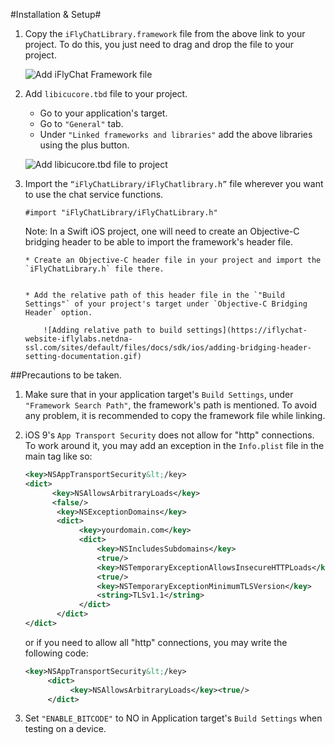 #Installation & Setup#

1. Copy the `iFlyChatLibrary.framework` file from the above link to your project. To do this, you just need to drag and drop the file to your project.


    ![Add iFlyChat Framework file](https://iflychat-website-iflylabs.netdna-ssl.com/sites/default/files/docs/sdk/ios/adding-iFlyChatLibrary-framework-file-documentation.gif)


2. Add `libicucore.tbd` file to your project.
    * Go to your application's target.
    * Go to `"General"` tab.
    * Under `"Linked frameworks and libraries"` add the above libraries using the plus button.

    ![Add libicucore.tbd file to project](https://iflychat-website-iflylabs.netdna-ssl.com/sites/default/files/docs/sdk/ios/adding-library-to-iFlyChat-example-application-documentation.gif)  
  
3. Import the `“iFlyChatLibrary/iFlyChatlibrary.h”` file wherever you want to use the chat service functions.

    ```obj-c
    #import "iFlyChatLibrary/iFlyChatLibrary.h"
    ```
    
    Note: In a Swift iOS project, one will need to create an Objective-C bridging header to be able to import the framework's header file.

       * Create an Objective-C header file in your project and import the `iFlyChatLibrary.h` file there.


       * Add the relative path of this header file in the `"Build Settings"` of your project's target under `Objective-C Bridging Header` option.

           ![Adding relative path to build settings](https://iflychat-website-iflylabs.netdna-ssl.com/sites/default/files/docs/sdk/ios/adding-bridging-header-setting-documentation.gif)

##Precautions to be taken.

1. Make sure that in your application target's `Build Settings`, under `"Framework Search Path"`, the framework's path is mentioned. To avoid any problem, it is recommended to copy the framework file while linking.

2. iOS 9's `App Transport Security` does not allow for "http" connections. To work around it, you may add an exception in the `Info.plist` file in the main <dict> tag like so:

    ```xml
    <key>NSAppTransportSecurity&lt;/key>  
    <dict>  
          <key>NSAllowsArbitraryLoads</key>  
          <false/>  
           <key>NSExceptionDomains</key>  
           <dict>  
                <key>yourdomain.com</key>  
                <dict>  
                    <key>NSIncludesSubdomains</key>  
                    <true/>  
                    <key>NSTemporaryExceptionAllowsInsecureHTTPLoads</key>  
                    <true/>  
                    <key>NSTemporaryExceptionMinimumTLSVersion</key>  
                    <string>TLSv1.1</string>  
                </dict>  
           </dict>  
    </dict>  
    ```

    or if you need to allow all "http" connections, you may write the following code:

    ```xml
    <key>NSAppTransportSecurity&lt;/key>  
         <dict>  
              <key>NSAllowsArbitraryLoads</key><true/>  
         </dict>
    ```
  
3. Set `"ENABLE_BITCODE"` to NO in Application target's `Build Settings` when testing on a device.